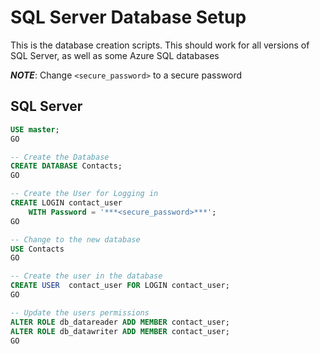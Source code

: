 # SQL Server Database Setup

This is the database creation scripts.  This should work for all versions of SQL Server, as well as some Azure SQL databases

***NOTE***: Change `<secure_password>` to a secure password

## SQL Server

```sql
USE master;
GO

-- Create the Database
CREATE DATABASE Contacts;
GO

-- Create the User for Logging in
CREATE LOGIN contact_user
    WITH Password = '***<secure_password>***';
GO

-- Change to the new database
USE Contacts
GO

-- Create the user in the database
CREATE USER  contact_user FOR LOGIN contact_user;
GO

-- Update the users permissions
ALTER ROLE db_datareader ADD MEMBER contact_user;
ALTER ROLE db_datawriter ADD MEMBER contact_user;
GO
```
